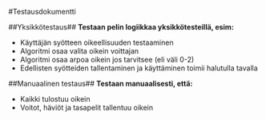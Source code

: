 #Testausdokumentti

##Yksikkötestaus##
**Testaan pelin logiikkaa yksikkötesteillä, esim:**
* Käyttäjän syötteen oikeellisuuden testaaminen
* Algoritmi osaa valita oikein voittajan
* Algoritmi osaa arpoa oikein jos tarvitsee (eli väli 0-2)
* Edellisten syötteiden tallentaminen ja käyttäminen toimii halutulla tavalla

##Manuaalinen testaus##
**Testaan manuaalisesti, että:**
* Kaikki tulostuu oikein
* Voitot, häviöt ja tasapelit tallentuu oikein
